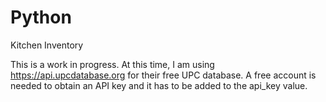 # Python
Kitchen Inventory

This is a work in progress. At this time, I am using https://api.upcdatabase.org for their free UPC database.
A free account is needed to obtain an API key and it has to be added to the api_key value.
